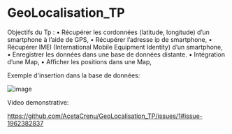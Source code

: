 # GeoLocalisation_TP

Objectifs du Tp :
 • Récupérer les cordonnées (latitude, longitude) d’un smartphone à l’aide de GPS,
 • Récupérer l’adresse ip de smartphone,
 • Récupérer IMEI (International Mobile Equipment Identity) d’un smartphone, 
 • Enregistrer les données dans une base de données distante.
 • Intégration d’une Map,
 • Afficher les positions dans une Map,

Exemple d'insertion dans la base de données:

![image](https://github.com/AcetaCrenu/GeoLocalisation_TP/assets/127788237/1a0380d2-918e-46e4-8b72-a95c3903e4a9)

Video demonstrative:

https://github.com/AcetaCrenu/GeoLocalisation_TP/issues/1#issue-1962382837
